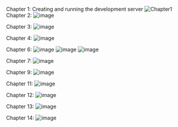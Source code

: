 Chapter 1:
Creating and running the development server
![Chapter1](https://github.com/MisikIvan/Next-Tutorial/assets/126582188/92e9d853-6250-48ac-b8e6-bf9cb4b449b0)
Chapter 2:
![image](https://github.com/MisikIvan/Next-Tutorial/assets/126582188/80a50a6a-fe3f-406b-b1bc-fcb7e02733b0)

Chapter 3:
![image](https://github.com/MisikIvan/Next-Tutorial/assets/126582188/7a2f6405-50a1-40f9-b12b-03ae6773311d)

Chapter 4:
![image](https://github.com/MisikIvan/Next-Tutorial/assets/126582188/8139903c-960e-4b3d-be99-549139f414cf)

Chapter 6:
![image](https://github.com/MisikIvan/Next-Tutorial/assets/126582188/f20832a8-accb-41e3-826f-e442baa4e7ad)
![image](https://github.com/MisikIvan/Next-Tutorial/assets/126582188/599bee8b-bfc2-4857-a419-dc755cd5b53c)
![image](https://github.com/MisikIvan/Next-Tutorial/assets/126582188/29c54ca8-bd25-4da9-bb4a-914753ad4f2b)

Chapter 7:
![image](https://github.com/MisikIvan/Next-Tutorial/assets/126582188/25ed7b18-052b-42f8-8127-d8d7b36dd6eb)

Chapter 9:
![image](https://github.com/MisikIvan/Next-Tutorial/assets/126582188/1ad9058c-a9cd-40da-b36f-24a6029b7bf3)

Chapter 11:
![image](https://github.com/MisikIvan/Next-Tutorial/assets/126582188/bcb3c4bf-5a6d-4528-b62d-e8be9889fec0)


Chapter 12:
![image](https://github.com/MisikIvan/Next-Tutorial/assets/126582188/4b4b11b9-c94e-4801-861a-153dc1d90e0a)

Chapter 13:
![image](https://github.com/MisikIvan/Next-Tutorial/assets/126582188/b34a998c-fa91-4609-8bd9-e551a31e892d)

Chapter 14:
![image](https://github.com/MisikIvan/Next-Tutorial/assets/126582188/d9e7e578-efa1-4962-8882-181d8cab990a)




